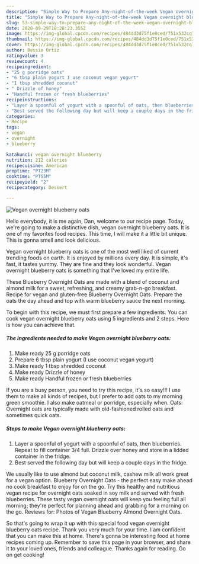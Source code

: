 ```yaml
---
description: "Simple Way to Prepare Any-night-of-the-week Vegan overnight blueberry oats"
title: "Simple Way to Prepare Any-night-of-the-week Vegan overnight blueberry oats"
slug: 53-simple-way-to-prepare-any-night-of-the-week-vegan-overnight-blueberry-oats
date: 2020-09-29T18:28:23.355Z
image: https://img-global.cpcdn.com/recipes/484dd3d75f1e0ced/751x532cq70/vegan-overnight-blueberry-oats-recipe-main-photo.jpg
thumbnail: https://img-global.cpcdn.com/recipes/484dd3d75f1e0ced/751x532cq70/vegan-overnight-blueberry-oats-recipe-main-photo.jpg
cover: https://img-global.cpcdn.com/recipes/484dd3d75f1e0ced/751x532cq70/vegan-overnight-blueberry-oats-recipe-main-photo.jpg
author: Bessie Ortiz
ratingvalue: 3
reviewcount: 4
recipeingredient:
- "25 g porridge oats"
- "6 tbsp plain yogurt I use coconut vegan yogurt"
- "1 tbsp shredded coconut"
- " Drizzle of honey"
- "Handful frozen or fresh blueberries"
recipeinstructions:
- "Layer a spoonful of yogurt with a spoonful of oats, then blueberries. Repeat to fill container 3/4 full. Drizzle over honey and store in a lidded container in the fridge."
- "Best served the following day but will keep a couple days in the fridge."
categories:
- Recipe
tags:
- vegan
- overnight
- blueberry

katakunci: vegan overnight blueberry 
nutrition: 212 calories
recipecuisine: American
preptime: "PT23M"
cooktime: "PT55M"
recipeyield: "2"
recipecategory: Dessert

---
```



![Vegan overnight blueberry oats](https://img-global.cpcdn.com/recipes/484dd3d75f1e0ced/751x532cq70/vegan-overnight-blueberry-oats-recipe-main-photo.jpg)

Hello everybody, it is me again, Dan, welcome to our recipe page. Today, we're going to make a distinctive dish, vegan overnight blueberry oats. It is one of my favorites food recipes. This time, I will make it a little bit unique. This is gonna smell and look delicious.

Vegan overnight blueberry oats is one of the most well liked of current trending foods on earth. It is enjoyed by millions every day. It is simple, it's fast, it tastes yummy. They are fine and they look wonderful. Vegan overnight blueberry oats is something that I've loved my entire life.

These Blueberry Overnight Oats are made with a blend of coconut and almond milk for a sweet, refreshing, and creamy grab-n-go breakfast. Recipe for vegan and gluten-free Blueberry Overnight Oats. Prepare the oats the day ahead and top with warm blueberry sauce the next morning.


To begin with this recipe, we must first prepare a few ingredients. You can cook vegan overnight blueberry oats using 5 ingredients and 2 steps. Here is how you can achieve that.

<!--inarticleads1-->

##### The ingredients needed to make Vegan overnight blueberry oats:

1. Make ready 25 g porridge oats
1. Prepare 6 tbsp plain yogurt (I use coconut vegan yogurt)
1. Make ready 1 tbsp shredded coconut
1. Make ready  Drizzle of honey
1. Make ready Handful frozen or fresh blueberries


If you are a busy person, you need to try this recipe, it&#39;s so easy!!! I use them to make all kinds of recipes, but I prefer to add oats to my morning green smoothie. I also make oatmeal or porridge, especially when. Oats: Overnight oats are typically made with old-fashioned rolled oats and sometimes quick oats. 

<!--inarticleads2-->

##### Steps to make Vegan overnight blueberry oats:

1. Layer a spoonful of yogurt with a spoonful of oats, then blueberries. Repeat to fill container 3/4 full. Drizzle over honey and store in a lidded container in the fridge.
1. Best served the following day but will keep a couple days in the fridge.


We usually like to use almond but coconut milk, cashew milk all work great for a vegan option. Blueberry Overnight Oats - the perfect easy make ahead no cook breakfast to enjoy for on the go. Try this healthy and nutritious vegan recipe for overnight oats soaked in soy milk and served with fresh blueberries. These tasty vegan overnight oats will keep you feeling full all morning; they&#39;re perfect for planning ahead and grabbing for a morning on the go. Reviews for: Photos of Vegan Blueberry Almond Overnight Oats. 

So that's going to wrap it up with this special food vegan overnight blueberry oats recipe. Thank you very much for your time. I am confident that you can make this at home. There's gonna be interesting food at home recipes coming up. Remember to save this page in your browser, and share it to your loved ones, friends and colleague. Thanks again for reading. Go on get cooking!
